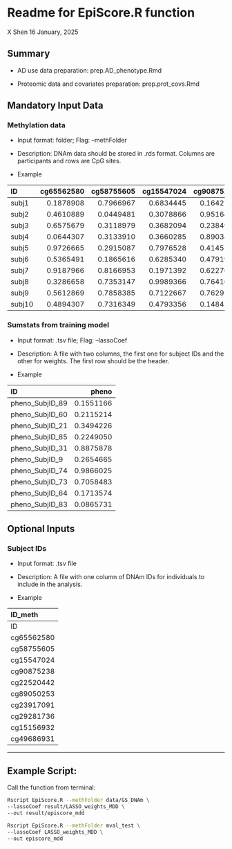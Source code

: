 Readme for EpiScore.R function
================
X Shen
16 January, 2025

## Summary

  - AD use data preparation: prep.AD\_phenotype.Rmd

  - Proteomic data and covariates preparation: prep.prot\_covs.Rmd

## Mandatory Input Data

### Methylation data

  - Input format: folder; Flag: –methFolder

  - Description: DNAm data should be stored in .rds format. Columns are
    participants and rows are CpG
sites.

  - Example

| ID     | cg65562580 | cg58755605 | cg15547024 | cg90875238 | cg22520442 | cg89050253 | cg23917091 | cg29281736 | cg15156932 | cg49686931 |
| :----- | ---------: | ---------: | ---------: | ---------: | ---------: | ---------: | ---------: | ---------: | ---------: | ---------: |
| subj1  |  0.1878908 |  0.7966967 |  0.6834445 |  0.1642763 |  0.3428239 |  0.8648741 |  0.8769863 |  0.0587758 |  0.7224561 |  0.7060325 |
| subj2  |  0.4610889 |  0.0449481 |  0.3078866 |  0.9516402 |  0.3020492 |  0.3762617 |  0.2652890 |  0.4775766 |  0.6500335 |  0.9251310 |
| subj3  |  0.6575679 |  0.3118979 |  0.3682094 |  0.2384946 |  0.6810177 |  0.2386706 |  0.5948195 |  0.2193627 |  0.5916478 |  0.9310458 |
| subj4  |  0.0644307 |  0.3133910 |  0.3660285 |  0.8903819 |  0.0264788 |  0.8898641 |  0.5998002 |  0.8181677 |  0.7699595 |  0.6714680 |
| subj5  |  0.9726665 |  0.2915087 |  0.7976528 |  0.4145207 |  0.5817652 |  0.0828731 |  0.5717566 |  0.6000646 |  0.6129355 |  0.3998278 |
| subj6  |  0.5365491 |  0.1865616 |  0.6285340 |  0.4791954 |  0.7385369 |  0.9602139 |  0.1391194 |  0.1397488 |  0.8148550 |  0.3768362 |
| subj7  |  0.9187966 |  0.8166953 |  0.1971392 |  0.6227610 |  0.2815650 |  0.8604821 |  0.4600545 |  0.6942598 |  0.7645674 |  0.6743710 |
| subj8  |  0.3286658 |  0.7353147 |  0.9989366 |  0.7641625 |  0.8052807 |  0.5654322 |  0.0442544 |  0.2112648 |  0.0726406 |  0.3787586 |
| subj9  |  0.5612869 |  0.7858385 |  0.7122667 |  0.7629297 |  0.6761254 |  0.5370794 |  0.1810389 |  0.1556546 |  0.3622993 |  0.8914412 |
| subj10 |  0.4894307 |  0.7316349 |  0.4793356 |  0.1484540 |  0.0929063 |  0.6164098 |  0.4199633 |  0.5034196 |  0.2868366 |  0.1227065 |

### Sumstats from training model

  - Input format: .tsv file; Flag: –lassoCoef

  - Description: A file with two columns, the first one for subject IDs
    and the other for weights. The first row should be the header.

  - Example

| ID                |     pheno |
| :---------------- | --------: |
| pheno\_SubjID\_89 | 0.1551166 |
| pheno\_SubjID\_60 | 0.2115214 |
| pheno\_SubjID\_21 | 0.3494226 |
| pheno\_SubjID\_85 | 0.2249050 |
| pheno\_SubjID\_31 | 0.8875878 |
| pheno\_SubjID\_9  | 0.2654665 |
| pheno\_SubjID\_74 | 0.9866025 |
| pheno\_SubjID\_73 | 0.7058483 |
| pheno\_SubjID\_64 | 0.1713574 |
| pheno\_SubjID\_83 | 0.0865731 |

## Optional Inputs

### Subject IDs

  - Input format: .tsv file

  - Description: A file with one column of DNAm IDs for individuals to
    include in the analysis.

  - Example

| ID\_meth   |
| :--------- |
| ID         |
| cg65562580 |
| cg58755605 |
| cg15547024 |
| cg90875238 |
| cg22520442 |
| cg89050253 |
| cg23917091 |
| cg29281736 |
| cg15156932 |
| cg49686931 |

-----

## Example Script:

Call the function from terminal:

``` bash
Rscript EpiScore.R --methFolder data/GS_DNAm \
--lassoCoef result/LASSO_weights_MDD \
--out result/episcore_mdd
```

``` bash
Rscript EpiScore.R --methFolder mval_test \
--lassoCoef LASSO_weights_MDD \
--out episcore_mdd
```
